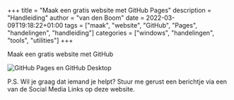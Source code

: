 +++
title = "Maak een gratis website met GitHub Pages"
description = "Handleiding"
author = "van den Boom"
date = 2022-03-09T19:18:22+01:00
tags = ["maak", "website", "GitHub", "Pages", "handelingen", "handleiding"]
categories = ["windows", "handelingen", "tools", "utilities"]
+++


Maak een gratis website met GitHub</br>

<img src="https://vandenboom.netlify.app/images/GitHub-Pages.png" alt="GitHub Pages en GitHub Desktop" /></br>

P.S. Wil je graag dat iemand je helpt? Stuur me gerust een berichtje via een van de Social Media Links op deze website.</br>
